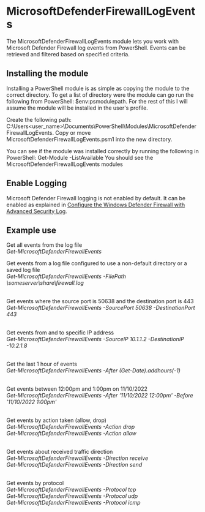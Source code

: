 # MicrosoftDefenderFirewallLogEvents
The MicrosoftDefenderFirewallLogEvents module lets you work with Microsoft Defender Firewall log events from PowerShell.  Events can be retrieved and filtered based on specified criteria.

## Installing the module
Installing a PowerShell module is as simple as copying the module to the correct directory.  To get a list of directory were the module can go run the following from PowerShell: $env:psmodulepath.  For the rest of this I will assume the module will be installed in the user's profile.

Create the following path: C:\Users\<user_name>\Documents\PowerShell\Modules\MicrosoftDefenderFirewallLogEvents.  Copy or move MicrosoftDefenderFirewallLogEvents.psm1 into the new directory.

You can see if the module was installed correctly by running the following in PowerShell:
Get-Module -ListAvailable
You should see the MicrosoftDefenderFirewallLogEvents modules

## Enable Logging
Microsoft Defender Firewall logging is not enabled by default.  It can be enabled as explained in [Configure the Windows Defender Firewall with Advanced Security Log](https://learn.microsoft.com/en-us/windows/security/threat-protection/windows-firewall/configure-the-windows-firewall-log). 

## Example use
Get all events from the log file<br>
*Get-MicrosoftDefenderFirewallEvents*<br>

Get events from a log file configured to use a non-default directory or a saved log file<br>
*Get-MicrosoftDefenderFirewallEvents -FilePath \\someserver\share\firewall.log*<br><br>

Get events where the source port is 50638 and the destination port is 443<br>
*Get-MicrosoftDefenderFirewallEvents -SourcePort 50638 -DestinationPort 443*<br><br>

Get events from and to specific IP address<br>
*Get-MicrosoftDefenderFirewallEvents -SourceIP 10.1.1.2 -DestinationIP -10.2.1.8*<br><br>

Get the last 1 hour of events<br>
*Get-MicrosoftDefenderFirewallEvents -After (Get-Date).addhours(-1)*<br><br>

Get events between 12:00pm and 1:00pm on 11/10/2022<br>
*Get-MicrosoftDefenderFirewallEvents -After '11/10/2022 12:00pm' -Before '11/10/2022 1:00pm'*<br><br>

Get events by action taken (allow, drop)<br>
*Get-MicrosoftDefenderFirewallEvents -Action drop*<br>
*Get-MicrosoftDefenderFirewallEvents -Action allow*<br><br>

Get events about received traffic direction<br>
*Get-MicrosoftDefenderFirewallEvents -Direction receive*<br>
*Get-MicrosoftDefenderFirewallEvents -Direction send*<br><br>

Get events by protocol<br>
*Get-MicrosoftDefenderFirewallEvents -Protocol tcp*<br>
*Get-MicrosoftDefenderFirewallEvents -Protocol udp*<br>
*Get-MicrosoftDefenderFirewallEvents -Protocol icmp*